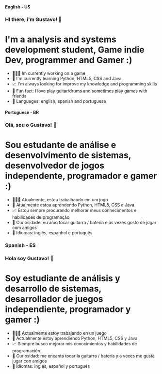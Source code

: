 #### English - US

### HI there, i'm Gustavo! 👋

# I'm a analysis and systems development student, Game indie Dev, programmer and Gamer :)
- 👨🏻‍💻 Im currently working on a game
- 🌱 I'm currently learning Python, HTML5, CSS and Java
- 📈 I'm always looking for improve my knowledge and programming skills
- 💎 Fun fact: I love play guitar/drums and sometimes play games with friends
- 📖 Languages: english, spanish and portuguese

#### Portuguese - BR

### Olá, sou o Gustavo! 👋

# Sou estudante de análise e desenvolvimento de sistemas, desenvolvedor de jogos independente, programador e gamer :)
- 👨🏻‍💻 Atualmente, estou trabalhando em um jogo
- 🌱 Atualmente estou aprendendo Python, HTML5, CSS e Java
- 📈 Estou sempre procurando melhorar meus conhecimentos e habilidades de programação
- 💎 Curiosidade: eu amo tocar guitarra / bateria e às vezes gosto de jogar com amigos
- 📖 Idiomas: inglês, espanhol e português

### Spanish - ES

### Hola soy Gustavo! 👋

# Soy estudiante de análisis y desarrollo de sistemas, desarrollador de juegos independiente, programador y gamer :)
- 👨🏻‍💻 Actualmente estoy trabajando en un juego
- 🌱 Actualmente estoy aprendiendo Python, HTML5, CSS y Java
- 📈 Siempre busco mejorar mis conocimientos y habilidades de programación.
- 💎 Curiosidad: me encanta tocar la guitarra / batería y a veces me gusta jugar con amigos
- 📖 Idiomas: inglés, español y portugués
